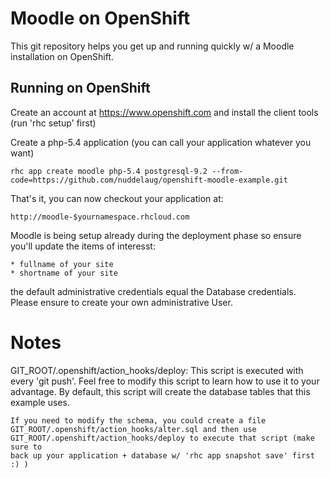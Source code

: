 Moodle on OpenShift
===================

This git repository helps you get up and running quickly w/ a Moodle installation on OpenShift.  

Running on OpenShift
----------------------------

Create an account at https://www.openshift.com and install the client tools (run 'rhc setup' first)

Create a php-5.4 application (you can call your application whatever you want)

    rhc app create moodle php-5.4 postgresql-9.2 --from-code=https://github.com/nuddelaug/openshift-moodle-example.git

That's it, you can now checkout your application at:

    http://moodle-$yournamespace.rhcloud.com

Moodle is being setup already during the deployment phase so ensure you'll update the items of interesst:

    * fullname of your site 
    * shortname of your site

the default administrative credentials equal the Database credentials. Please ensure to create your own administrative User.

Notes
=====

GIT_ROOT/.openshift/action_hooks/deploy:
    This script is executed with every 'git push'.  Feel free to modify this script
    to learn how to use it to your advantage.  By default, this script will create
    the database tables that this example uses.

    If you need to modify the schema, you could create a file
    GIT_ROOT/.openshift/action_hooks/alter.sql and then use
    GIT_ROOT/.openshift/action_hooks/deploy to execute that script (make sure to
    back up your application + database w/ 'rhc app snapshot save' first :) )
